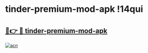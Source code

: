 # tinder-premium-mod-apk !14qui

# <h2><a href="https://xfk704.esa.edu.pl?title=tinder-premium-mod-apk&ref=14qui">🔗👉 🔴 tinder-premium-mod-apk</a></h2>

[![acn](https://github.com/user-attachments/assets/0f9c940e-d8b0-45ae-aac7-cd30a18b3e1c)](https://xfk704.esa.edu.pl?title=tinder-premium-mod-apk&ref=14qui)

